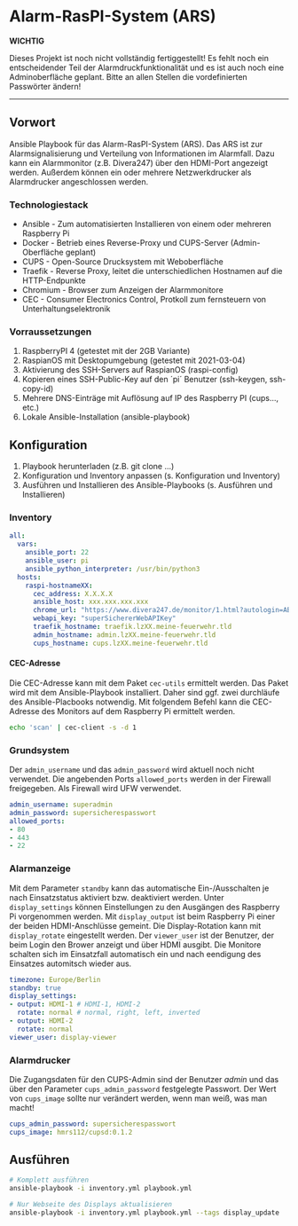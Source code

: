 
# Alarm-RasPI-System (ARS)


**WICHTIG** 

Dieses Projekt ist noch nicht vollständig fertiggestellt! Es fehlt noch ein entscheidender Teil der Alarmdruckfunktionalität und es ist auch noch eine Adminoberfläche geplant. Bitte an allen Stellen die vordefinierten Passwörter ändern!

---

## Vorwort
Ansible Playbook für das Alarm-RasPI-System (ARS). Das ARS ist zur Alarmsignalisierung und Verteilung von Informationen im Alarmfall. 
Dazu kann ein Alarmmonitor (z.B. Divera247) über den HDMI-Port angezeigt werden. Außerdem können ein oder mehrere Netzwerkdrucker als Alarmdrucker angeschlossen werden. 

### Technologiestack
- Ansible - Zum automatisierten Installieren von einem oder mehreren Raspberry Pi
- Docker - Betrieb eines Reverse-Proxy und CUPS-Server (Admin-Oberfläche geplant)
- CUPS - Open-Source Drucksystem mit Weboberfläche
- Traefik - Reverse Proxy, leitet die unterschiedlichen Hostnamen auf die HTTP-Endpunkte
- Chromium - Browser zum Anzeigen der Alarmmonitore
- CEC - Consumer Electronics Control, Protkoll zum fernsteuern von Unterhaltungselektronik

### Vorraussetzungen
1. RaspberryPI 4 (getestet mit der 2GB Variante)
1. RaspianOS mit Desktopumgebung (getestet mit 2021-03-04)
1. Aktivierung des SSH-Servers auf RaspianOS (raspi-config)
1. Kopieren eines SSH-Public-Key auf den ´pi´ Benutzer (ssh-keygen, ssh-copy-id)
1. Mehrere DNS-Einträge mit Auflösung auf IP des Raspberry PI (cups..., etc.)
1. Lokale Ansible-Installation (ansible-playbook)

## Konfiguration
1. Playbook herunterladen (z.B. git clone ...)
1. Konfiguration und Inventory anpassen (s. Konfiguration und Inventory)
1. Ausführen und Installieren des Ansible-Playbooks (s. Ausführen und Installieren)

### Inventory
```yaml
all:
  vars:
    ansible_port: 22
    ansible_user: pi
    ansible_python_interpreter: /usr/bin/python3
  hosts:
    raspi-hostnameXX:
      cec_address: X.X.X.X
      ansible_host: xxx.xxx.xxx.xxx
      chrome_url: "https://www.divera247.de/monitor/1.html?autologin=ABCDEFGHIJKLMNOPQRSTUVWXYZ0123456789"
      webapi_key: "superSichererWebAPIKey"
      traefik_hostname: traefik.lzXX.meine-feuerwehr.tld
      admin_hostname: admin.lzXX.meine-feuerwehr.tld
      cups_hostname: cups.lzXX.meine-feuerwehr.tld
```

#### CEC-Adresse
Die CEC-Adresse kann mit dem Paket `cec-utils` ermittelt werden. Das Paket wird mit dem Ansible-Playbook installiert. Daher sind ggf. zwei durchläufe des Ansible-Placbooks notwendig. Mit folgendem Befehl kann die CEC-Adresse des Monitors auf dem Raspberry Pi ermittelt werden.

```bash
echo 'scan' | cec-client -s -d 1
```

### Grundsystem
Der `admin_username` und das `admin_password` wird aktuell noch nicht verwendet. Die angebenden Ports `allowed_ports` werden in der Firewall freigegeben. Als Firewall wird UFW verwendet.

```yaml
admin_username: superadmin
admin_password: supersicherespasswort
allowed_ports:
- 80
- 443
- 22
```

### Alarmanzeige
Mit dem Parameter `standby` kann das automatische Ein-/Ausschalten je nach Einsatzstatus aktiviert bzw. deaktiviert werden. Unter `display_settings` können Einstellungen zu den Ausgängen des Raspberry Pi vorgenommen werden. Mit `display_output` ist beim Raspberry Pi einer der beiden HDMI-Anschlüsse gemeint. Die Display-Rotation kann mit `display_rotate` eingestellt werden. Der `viewer_user` ist der Benutzer, der beim Login den Brower anzeigt und über HDMI ausgibt. Die Monitore schalten sich im Einsatzfall automatisch ein und nach eendigung des Einsatzes automitsch wieder aus.

```yaml
timezone: Europe/Berlin
standby: true
display_settings:
- output: HDMI-1 # HDMI-1, HDMI-2
  rotate: normal # normal, right, left, inverted
- output: HDMI-2
  rotate: normal
viewer_user: display-viewer
```

### Alarmdrucker
Die Zugangsdaten für den CUPS-Admin sind der Benutzer *admin* und das über den Parameter `cups_admin_password` festgelegte Passwort. Der Wert von `cups_image` sollte nur verändert werden, wenn man weiß, was man macht!
```yaml
cups_admin_password: supersicherespasswort
cups_image: hmrs112/cupsd:0.1.2
```

## Ausführen
```bash
# Komplett ausführen
ansible-playbook -i inventory.yml playbook.yml

# Nur Webseite des Displays aktualisieren
ansible-playbook -i inventory.yml playbook.yml --tags display_update
```